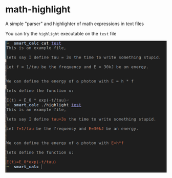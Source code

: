 # math-highlight
A simple "parser" and highlighter of math expressions in text files

You can try the `highlight` executable on the `test` file

![Example of the highlighting in action](highlighted.png)
